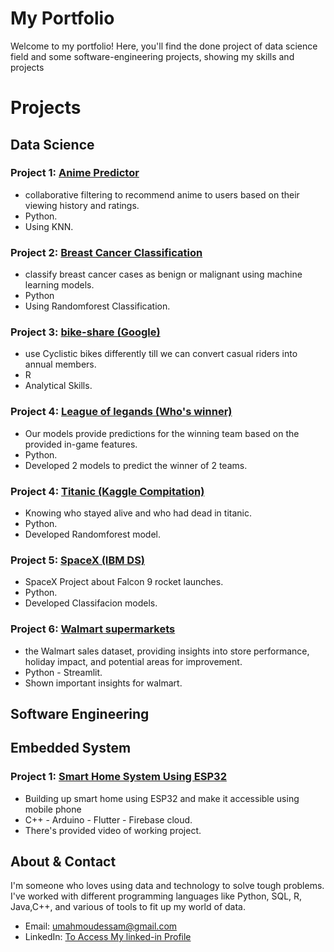 # My Portfolio

Welcome to my portfolio! Here, you'll find the done project of data science field and some software-engineering projects, showing my skills and projects
# Projects
## Data Science
### Project 1: [Anime Predictor](https://github.com/MahmoudEssam707/portfolio-projects/tree/main/Data-Science/Anime%20Predictor)
- collaborative filtering to recommend anime to users based on their viewing history and ratings.
- Python.
- Using KNN.

### Project 2: [Breast Cancer Classification](https://github.com/MahmoudEssam707/portfolio-projects/tree/main/Data-Science/Breast%20cancer%20prediction)
- classify breast cancer cases as benign or malignant using machine learning models.
- Python
- Using Randomforest Classification.

### Project 3: [bike-share (Google)](https://github.com/MahmoudEssam707/portfolio-projects/tree/main/Data-Science/Google%20Capstone(Bike%20Share))
- use Cyclistic bikes differently till we can convert casual riders into annual members.
- R
- Analytical Skills.

### Project 4: [League of legands (Who's winner)](https://github.com/MahmoudEssam707/portfolio-projects/tree/main/Data-Science/League%20of%20legands%20(Who's%20winner))
- Our models provide predictions for the winning team based on the provided in-game features. 
- Python.
- Developed 2 models to predict the winner of 2 teams.

### Project 4: [Titanic (Kaggle Compitation)](https://github.com/MahmoudEssam707/portfolio-projects/tree/main/Data-Science/Titanic)
- Knowing who stayed alive and who had dead in titanic.
- Python.
- Developed Randomforest model.

### Project 5: [SpaceX (IBM DS)](https://github.com/MahmoudEssam707/portfolio-projects/tree/main/Data-Science/SpaceX)
- SpaceX Project about Falcon 9 rocket launches.
- Python.
- Developed Classifacion models.

### Project 6: [Walmart supermarkets](https://github.com/MahmoudEssam707/portfolio-projects/tree/main/Data-Science/Walmart)
-  the Walmart sales dataset, providing insights into store performance, holiday impact, and potential areas for improvement.
- Python - Streamlit.
- Shown important insights for walmart.

## Software Engineering
## Embedded System
### Project 1: [Smart Home System Using ESP32](https://github.com/MahmoudEssam707/portfolio-projects/tree/main/Software-engineer/Project%20(Smart%20Home%20System))
- Building up smart home using ESP32 and make it accessible using mobile phone
- C++ - Arduino - Flutter - Firebase cloud.
- There's provided video of working project.

## About & Contact

I'm someone who loves using data and technology to solve tough problems. I've worked with different programming languages like Python, SQL, R, Java,C++, and various of tools to fit up my world of data.
- Email: umahmoudessam@gmail.com
- LinkedIn: [To Access My linked-in Profile](https://www.linkedin.com/in/mahmoudessam7/)

